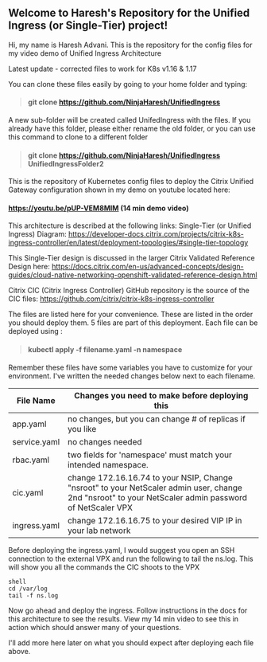 
## Welcome to Haresh's Repository for the Unified Ingress (or Single-Tier) project!
Hi, my name is Haresh Advani. This is the repository for the config files for my video demo of Unified Ingress Architecture

Latest update - corrected files to work for K8s v1.16 & 1.17

You can clone these files easily by going to your home folder and typing:
>#### git clone https://github.com/NinjaHaresh/UnifiedIngress 

A new sub-folder will be created called UnifedIngress with the files. If you already have this folder, please either rename the old folder, or you can use this command to clone to a different folder

>#### git clone https://github.com/NinjaHaresh/UnifiedIngress  UnifiedIngressFolder2

This is the repository of Kubernetes config files to deploy the Citrix Unified Gateway configuration shown in my demo on youtube located here: 
#### https://youtu.be/pUP-VEM8MlM  (14 min demo video)

This architecture is described at the following links:
Single-Tier (or Unified Ingress) Diagram:
https://developer-docs.citrix.com/projects/citrix-k8s-ingress-controller/en/latest/deployment-topologies/#single-tier-topology

This Single-Tier design is discussed in the larger Citrix Validated Reference Design here:
https://docs.citrix.com/en-us/advanced-concepts/design-guides/cloud-native-networking-openshift-validated-reference-design.html

Citrix CIC (Citrix Ingress Controller) GitHub repository is the source of the CIC files:
https://github.com/citrix/citrix-k8s-ingress-controller

The files are listed here for your convenience. These are listed in the order you should deploy them.
5 files are part of this deployment. 
Each file can be deployed using :
> #### kubectl apply -f filename.yaml -n namespace
Remember these files have some variables you have to customize for your environment. I've written the needed changes below next to each filename.
                    
File Name  | Changes you need to make before deploying this
------------- | -------------
app.yaml      | no changes, but you can change # of replicas if you like
service.yaml  | no changes needed 
rbac.yaml     | two fields for 'namespace' must match your intended namespace.
cic.yaml      | change 172.16.16.74 to your NSIP, Change "nsroot" to your NetScaler admin user, change 2nd "nsroot" to your NetScaler admin password of NetScaler VPX
ingress.yaml |change 172.16.16.75 to your desired VIP IP in your lab network

Before deploying the ingress.yaml, I would suggest you open an SSH connection to the external VPX and run the following to tail the ns.log. This will show you all the commands the CIC shoots to the VPX

```On NetScaler:
shell
cd /var/log
tail -f ns.log
```
Now go ahead and deploy the ingress. Follow instructions in the docs for this architecture to see the results. View my 14 min video to see this in action which should answer many of your questions.

I'll add more here later on what you should expect after deploying each file above.

